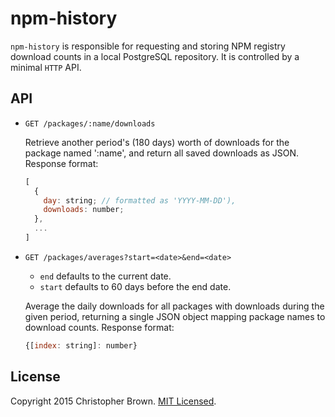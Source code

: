 # npm-history

`npm-history` is responsible for requesting and storing NPM registry download counts in a local PostgreSQL repository.
It is controlled by a minimal `HTTP` API.


## API

* `GET /packages/:name/downloads`

  Retrieve another period's (180 days) worth of downloads for the package named ':name', and return all saved downloads as JSON.
  Response format:

  ```javascript
  [
    {
      day: string; // formatted as 'YYYY-MM-DD'),
      downloads: number;
    },
    ...
  ]
  ```
* `GET /packages/averages?start=<date>&end=<date>`
  - `end` defaults to the current date.
  - `start` defaults to 60 days before the end date.

  Average the daily downloads for all packages with downloads during the given period, returning a single JSON object mapping package names to download counts.
  Response format:

  ```javascript
  {[index: string]: number}
  ```


## License

Copyright 2015 Christopher Brown. [MIT Licensed](http://opensource.org/licenses/MIT).
